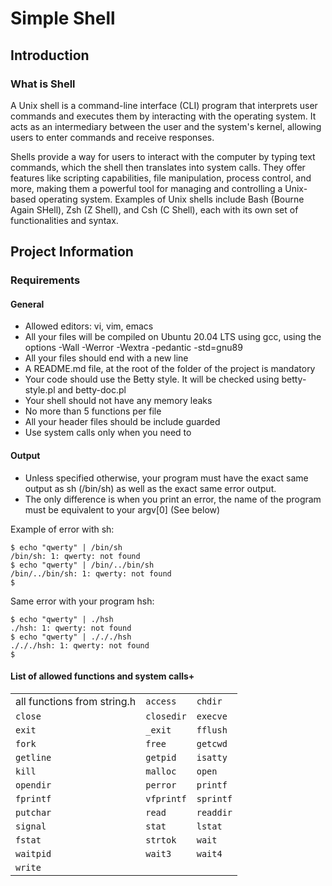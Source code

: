 # Simple Shell

## Introduction

### What is Shell

A Unix shell is a command-line interface (CLI) program that interprets user commands and executes them by interacting with the operating system. It acts as an intermediary between the user and the system's kernel, allowing users to enter commands and receive responses.

Shells provide a way for users to interact with the computer by typing text commands, which the shell then translates into system calls. They offer features like scripting capabilities, file manipulation, process control, and more, making them a powerful tool for managing and controlling a Unix-based operating system. Examples of Unix shells include Bash (Bourne Again SHell), Zsh (Z Shell), and Csh (C Shell), each with its own set of functionalities and syntax.

## Project Information

### Requirements

#### General

- Allowed editors: vi, vim, emacs
- All your files will be compiled on Ubuntu 20.04 LTS using gcc, using the options -Wall -Werror -Wextra -pedantic -std=gnu89
- All your files should end with a new line
- A README.md file, at the root of the folder of the project is mandatory
- Your code should use the Betty style. It will be checked using betty-style.pl and betty-doc.pl
- Your shell should not have any memory leaks
- No more than 5 functions per file
- All your header files should be include guarded
- Use system calls only when you need to

#### Output

- Unless specified otherwise, your program must have the exact same output as sh (/bin/sh) as well as the exact same error output.
- The only difference is when you print an error, the name of the program must be equivalent to your argv[0] (See below)

Example of error with sh:
```
$ echo "qwerty" | /bin/sh
/bin/sh: 1: qwerty: not found
$ echo "qwerty" | /bin/../bin/sh
/bin/../bin/sh: 1: qwerty: not found
$
```
Same error with your program hsh:
```
$ echo "qwerty" | ./hsh
./hsh: 1: qwerty: not found
$ echo "qwerty" | ./././hsh
./././hsh: 1: qwerty: not found
$
```
#### List of allowed functions and system calls+
|                       |                     |                      |
| --------------------- | ------------------- | -------------------- |
| all functions from string.h | `access` | `chdir` |
| `close` | `closedir` | `execve` |
| `exit` | `_exit` | `fflush` |
| `fork` | `free` | `getcwd` |
| `getline` | `getpid` | `isatty` |
| `kill` | `malloc` | `open` |
| `opendir` | `perror` | `printf` |
| `fprintf` | `vfprintf` | `sprintf` |
| `putchar` | `read` | `readdir` |
| `signal` | `stat` | `lstat` |
| `fstat` | `strtok` | `wait` |
| `waitpid` | `wait3` | `wait4`|
| `write` |  |  |
